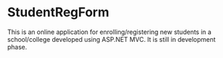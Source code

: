 # StudentRegForm
This is an online application for enrolling/registering new students in a school/college developed using ASP.NET MVC. It is still in development phase.
